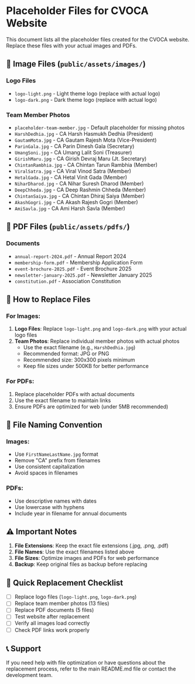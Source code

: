 # Placeholder Files for CVOCA Website

This document lists all the placeholder files created for the CVOCA website. Replace these files with your actual images and PDFs.

## 📁 Image Files (`public/assets/images/`)

### Logo Files
- `logo-light.png` - Light theme logo (replace with actual logo)
- `logo-dark.png` - Dark theme logo (replace with actual logo)

### Team Member Photos
- `placeholder-team-member.jpg` - Default placeholder for missing photos
- `HarshDedhia.jpg` - CA Harsh Hasmukh Dedhia (President)
- `GautamMota.jpg` - CA Gautam Rajesh Mota (Vice-President)
- `ParinGala.jpg` - CA Parin Dinesh Gala (Secretary)
- `UmangSoni.jpg` - CA Umang Lalit Soni (Treasurer)
- `GirishMaru.jpg` - CA Girish Devraj Maru (Jt. Secretary)
- `ChintanRambhia.jpg` - CA Chintan Tarun Rambhia (Member)
- `ViralSatra.jpg` - CA Viral Vinod Satra (Member)
- `HetalGada.jpg` - CA Hetal Vinit Gada (Member)
- `NiharDharod.jpg` - CA Nihar Suresh Dharod (Member)
- `DeepChheda.jpg` - CA Deep Rashmin Chheda (Member)
- `ChintanSaiya.jpg` - CA Chintan Dhiraj Saiya (Member)
- `AkashGogri.jpg` - CA Akash Rajesh Gogri (Member)
- `AmiSavla.jpg` - CA Ami Harsh Savla (Member)

## 📄 PDF Files (`public/assets/pdfs/`)

### Documents
- `annual-report-2024.pdf` - Annual Report 2024
- `membership-form.pdf` - Membership Application Form
- `event-brochure-2025.pdf` - Event Brochure 2025
- `newsletter-january-2025.pdf` - Newsletter January 2025
- `constitution.pdf` - Association Constitution

## 🔄 How to Replace Files

### For Images:
1. **Logo Files**: Replace `logo-light.png` and `logo-dark.png` with your actual logo files
2. **Team Photos**: Replace individual member photos with actual photos
   - Use the exact filename (e.g., `HarshDedhia.jpg`)
   - Recommended format: JPG or PNG
   - Recommended size: 300x300 pixels minimum
   - Keep file sizes under 500KB for better performance

### For PDFs:
1. Replace placeholder PDFs with actual documents
2. Use the exact filename to maintain links
3. Ensure PDFs are optimized for web (under 5MB recommended)

## 📝 File Naming Convention

### Images:
- Use `FirstNameLastName.jpg` format
- Remove "CA" prefix from filenames
- Use consistent capitalization
- Avoid spaces in filenames

### PDFs:
- Use descriptive names with dates
- Use lowercase with hyphens
- Include year in filename for annual documents

## ⚠️ Important Notes

1. **File Extensions**: Keep the exact file extensions (.jpg, .png, .pdf)
2. **File Names**: Use the exact filenames listed above
3. **File Sizes**: Optimize images and PDFs for web performance
4. **Backup**: Keep original files as backup before replacing

## 🎯 Quick Replacement Checklist

- [ ] Replace logo files (`logo-light.png`, `logo-dark.png`)
- [ ] Replace team member photos (13 files)
- [ ] Replace PDF documents (5 files)
- [ ] Test website after replacement
- [ ] Verify all images load correctly
- [ ] Check PDF links work properly

## 📞 Support

If you need help with file optimization or have questions about the replacement process, refer to the main README.md file or contact the development team. 